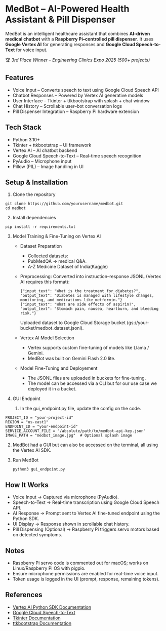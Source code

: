 # MedBot – AI-Powered Health Assistant & Pill Dispenser
MedBot is an intelligent healthcare assistant that combines **AI-driven medical chatbot** with a **Raspberry Pi–controlled pill dispenser**.
It uses **Google Vertex AI** for generating responses and **Google Cloud Speech-to-Text** for voice input.

🏆 *3rd Place Winner – Engineering Clinics Expo 2025 (500+ projects)*


## Features

- Voice Input – Converts speech to text using Google Cloud Speech API
- Chatbot Responses – Powered by Vertex AI generative models
- User Interface – Tkinter + ttkbootstrap with splash + chat window
- Chat History – Scrollable user–bot conversation logs
- Pill Dispenser Integration – Raspberry Pi hardware extension 


## Tech Stack

- Python 3.10+
- Tkinter + ttkbootstrap – UI framework
- Vertex AI – AI chatbot backend
- Google Cloud Speech-to-Text – Real-time speech recognition
- PyAudio – Microphone input
- Pillow (PIL) – Image handling in UI


## Setup & Installation

1. Clone the repository
```
git clone https://github.com/yourusername/medbot.git
cd medbot
```

2. Install dependencies
```
pip install -r requirements.txt
```

3. Model Training & Fine-Tuning on Vertex AI
   - Dataset Preparation
     - Collected datasets:
     - PubMedQA → medical Q&A.
     - A-Z Medicine Dataset of India(Kaggle)

   - Preprocessing: 
     Converted into instruction–response JSONL (Vertex AI requires this format):
     ```
     {"input_text": "What is the treatment for diabetes?", "output_text": "Diabetes is managed with lifestyle changes, monitoring, and medications like metformin."}
     {"input_text": "What are side effects of aspirin?", "output_text": "Stomach pain, nausea, heartburn, and bleeding risk."}
     ```
     
     Uploaded dataset to Google Cloud Storage bucket (gs://your-bucket/medbot_dataset.jsonl).

   - Vertex AI Model Selection
     - Vertex supports custom fine-tuning of models like Llama / Gemini.
     - MedBot was built on Gemini Flash 2.0 lite.

   - Model Fine-Tuning and Deployement
     - The JSONL files are uploaded in buckets for fine-tuning.
     - The model can be accessed via a CLI but for our use case we deployed it in a bucket.

3. GUI Endpoint
   1. In the gui_endpoint.py file, update the config on the code.
```
PROJECT_ID = "your-project-id"
REGION = "us-east1"
ENDPOINT_ID = "your-endpoint-id"
SERVICE_ACCOUNT_FILE = "/absolute/path/to/medbot-api-key.json"
IMAGE_PATH = "medbot_image.jpg"  # Optional splash image
```
   2. MedBot had a GUI but can also be accessed on the terminal, all using the Vertex AI SDK.

5. Run MedBot
   ```
   python3 gui_endpoint.py
   ```


## How It Works

- Voice Input → Captured via microphone (PyAudio).
- Speech-to-Text → Real-time transcription using Google Cloud Speech API.
- AI Response → Prompt sent to Vertex AI fine-tuned endpoint using the Python SDK.
- UI Display → Response shown in scrollable chat history.
- Pill Dispensing (Optional) → Raspberry Pi triggers servo motors based on detected symptoms.


## Notes

- Raspberry Pi servo code is commented out for macOS; works on Linux/Raspberry Pi OS with pigpio.
- Ensure microphone permissions are enabled for real-time voice input.
- Token usage is logged in the UI (prompt, response, remaining tokens).

 
## References

- [Vertex AI Python SDK Documentation](https://cloud.google.com/python/docs/reference/vertex-ai?utm_source=chatgpt.com)
- [Google Cloud Speech-to-Text](https://cloud.google.com/speech-to-text?utm_source=chatgpt.com)
- [Tkinter Documentation](https://docs.python.org/3/library/tkinter.html?utm_source=chatgpt.com)
- [ttkbootstrap Documentation](https://ttkbootstrap.readthedocs.io/?utm_source=chatgpt.com)
